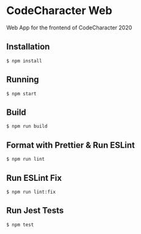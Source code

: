 # CodeCharacter Web
Web App for the frontend of CodeCharacter 2020

## Installation

```
$ npm install
```

## Running

```
$ npm start
```

## Build

```
$ npm run build
```

## Format with Prettier & Run ESLint

```
$ npm run lint
```

## Run ESLint Fix

```
$ npm run lint:fix
```

## Run Jest Tests

```
$ npm test
```
